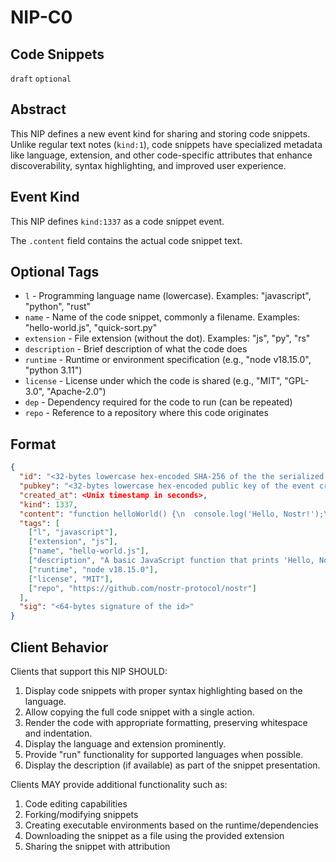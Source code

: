 NIP-C0
======

Code Snippets
-------------

`draft` `optional`

## Abstract

This NIP defines a new event kind for sharing and storing code snippets. Unlike regular text notes (`kind:1`), code snippets have specialized metadata like language, extension, and other code-specific attributes that enhance discoverability, syntax highlighting, and improved user experience.

## Event Kind

This NIP defines `kind:1337` as a code snippet event.

The `.content` field contains the actual code snippet text.

## Optional Tags

- `l` - Programming language name (lowercase). Examples: "javascript", "python", "rust"
- `name` - Name of the code snippet, commonly a filename. Examples: "hello-world.js", "quick-sort.py"
- `extension` - File extension (without the dot). Examples: "js", "py", "rs"
- `description` - Brief description of what the code does
- `runtime` - Runtime or environment specification (e.g., "node v18.15.0", "python 3.11")
- `license` - License under which the code is shared (e.g., "MIT", "GPL-3.0", "Apache-2.0")
- `dep` - Dependency required for the code to run (can be repeated)
- `repo` - Reference to a repository where this code originates

## Format

```json
{
  "id": "<32-bytes lowercase hex-encoded SHA-256 of the the serialized event data>",
  "pubkey": "<32-bytes lowercase hex-encoded public key of the event creator>",
  "created_at": <Unix timestamp in seconds>,
  "kind": 1337,
  "content": "function helloWorld() {\n  console.log('Hello, Nostr!');\n}\n\nhelloWorld();",
  "tags": [
    ["l", "javascript"],
    ["extension", "js"],
    ["name", "hello-world.js"],
    ["description", "A basic JavaScript function that prints 'Hello, Nostr!' to the console"],
    ["runtime", "node v18.15.0"],
    ["license", "MIT"],
    ["repo", "https://github.com/nostr-protocol/nostr"]
  ],
  "sig": "<64-bytes signature of the id>"
}
```

## Client Behavior

Clients that support this NIP SHOULD:

1. Display code snippets with proper syntax highlighting based on the language.
2. Allow copying the full code snippet with a single action.
3. Render the code with appropriate formatting, preserving whitespace and indentation.
4. Display the language and extension prominently.
5. Provide "run" functionality for supported languages when possible.
6. Display the description (if available) as part of the snippet presentation.

Clients MAY provide additional functionality such as:

1. Code editing capabilities
2. Forking/modifying snippets
3. Creating executable environments based on the runtime/dependencies
4. Downloading the snippet as a file using the provided extension
5. Sharing the snippet with attribution
